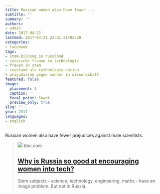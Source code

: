 ```yaml
---
title: Russian women also have fewer ...
subtitle: ''
summary: ''
authors:
- admin
date: 2017-04-21
lastmod: 2017-04-21 22:01:21+02:00
categories:
- facebook
tags:
- stem-bildung in russland
- russische frauen in technologie
- frauen in stem
- russland als technologie-nation
- präjudizien gegen männer in wissenschaft
featured: false
image:
  placement: 1
  caption: ''
  focal_point: Smart
  preview_only: true
slug: ''
year: 2017
languages:
- english
---
```


Russian women also have fewer prejudices against male scientists.
> [![](https://ichef.bbci.co.uk/news/1024/branded_news/12DEA/production/_95709277_alinabezuglova.jpg)](http://www.bbc.com/news/business-39579321)
> bbc.com
> ## [Why is Russia so good at encouraging women into tech?](http://www.bbc.com/news/business-39579321)
>
>Stem subjects - science, technology, engineering, maths - have an image problem. But not in Russia.
